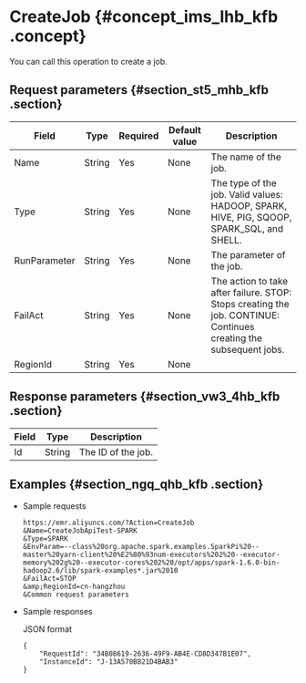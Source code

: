 # CreateJob {#concept_ims_lhb_kfb .concept}

You can call this operation to create a job.

## Request parameters {#section_st5_mhb_kfb .section}

|Field|Type|Required|Default value|Description|
|-----|----|--------|-------------|-----------|
|Name|String|Yes|None|The name of the job.|
|Type|String|Yes|None|The type of the job. Valid values: HADOOP, SPARK, HIVE, PIG, SQOOP, SPARK\_SQL, and SHELL.|
|RunParameter|String|Yes|None|The parameter of the job.|
|FailAct|String|Yes|None|The action to take after failure. STOP: Stops creating the job. CONTINUE: Continues creating the subsequent jobs.|
|RegionId|String|Yes|None| |

## Response parameters {#section_vw3_4hb_kfb .section}

|Field|Type|Description|
|-----|----|-----------|
|Id|String|The ID of the job.|

## Examples {#section_ngq_qhb_kfb .section}

-   Sample requests

    ```
    https://emr.aliyuncs.com/?Action=CreateJob
    &Name=CreateJobApiTest-SPARK
    &Type=SPARK
    &EnvParam=--class%20org.apache.spark.examples.SparkPi%20--master%20yarn-client%20%E2%80%93num-executors%202%20--executor-memory%202g%20--executor-cores%202%20/opt/apps/spark-1.6.0-bin-hadoop2.6/lib/spark-examples*.jar%2010
    &FailAct=STOP
    &amp;RegionId=cn-hangzhou
    &Common request parameters
    ```

-   Sample responses

    JSON format

    ```
    {
        "RequestId": "34B08619-2636-49F9-AB4E-CD8D347B1E07",
        "InstanceId": "J-13A570B821D4BAB3"
    }
    ```


